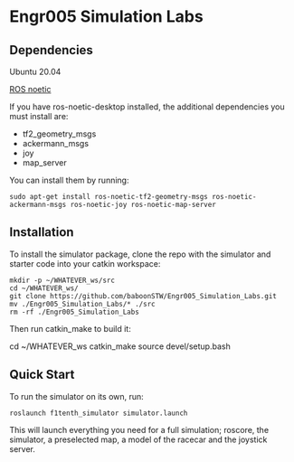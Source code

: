# Engr005 Simulation Labs

## Dependencies
Ubuntu 20.04

[ROS noetic](http://wiki.ros.org/noetic)

If you have ros-noetic-desktop installed, the additional dependencies you must install are:

- tf2_geometry_msgs
- ackermann_msgs
- joy
- map_server

You can install them by running:
```
sudo apt-get install ros-noetic-tf2-geometry-msgs ros-noetic-ackermann-msgs ros-noetic-joy ros-noetic-map-server
```

## Installation 
To install the simulator package, clone the repo with the simulator and starter code into your catkin workspace:

```
mkdir -p ~/WHATEVER_ws/src
cd ~/WHATEVER_ws/
git clone https://github.com/baboonSTW/Engr005_Simulation_Labs.git
mv ./Engr005_Simulation_Labs/* ./src
rm -rf ./Engr005_Simulation_Labs
```
Then run catkin_make to build it:

cd ~/WHATEVER_ws
catkin_make
source devel/setup.bash

## Quick Start

To run the simulator on its own, run:

```
roslaunch f1tenth_simulator simulator.launch
```

This will launch everything you need for a full simulation; roscore, the simulator, a preselected map, a model of the racecar and the joystick server.